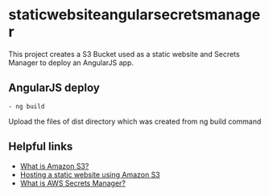 # staticwebsiteangularsecretsmanager

This project creates a S3 Bucket used as a static website and Secrets Manager to deploy an AngularJS app.

## AngularJS deploy

```
- ng build
```

Upload the files of dist directory which was created from ng build command

## Helpful links

- [What is Amazon S3?][1]
- [Hosting a static website using Amazon S3][2]
- [What is AWS Secrets Manager?][3]

[1]: https://docs.aws.amazon.com/AmazonS3/latest/userguide/Welcome.html
[2]: https://docs.aws.amazon.com/AmazonS3/latest/userguide/WebsiteHosting.html
[3]: https://docs.aws.amazon.com/secretsmanager/latest/userguide/intro.html